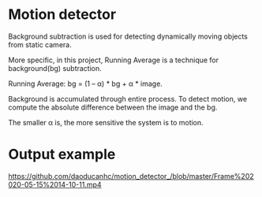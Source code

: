# Motion detector

Background subtraction is used for detecting dynamically moving objects from static camera.
  
More specific, in this project, Running Average is a technique for background(bg) subtraction.
  
Running Average: bg = (1 – α) * bg + α * image.
  
Background is accumulated through entire process. To detect motion, we compute the absolute difference between the image and the bg.
  
The smaller α is, the more sensitive the system is to motion.

# Output example
https://github.com/daoducanhc/motion_detector_/blob/master/Frame%202020-05-15%2014-10-11.mp4
